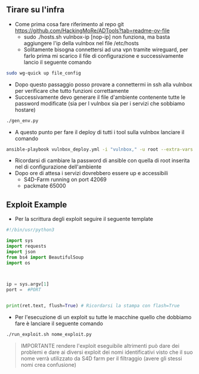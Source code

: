 ## Tirare su l'infra
- Come prima cosa fare riferimento al repo git https://github.com/HackingMoRe/ADTools?tab=readme-ov-file
	- sudo ./hosts.sh vulnbox-ip [nop-ip] non funziona, ma basta aggiungere l'ip della vulnbox nel file /etc/hosts
	- Solitamente bisogna connettersi ad una vpn tramite wireguard, per farlo prima mi scarico il file di configurazione e successivamente lancio il seguente comando
```bash
sudo wg-quick up file_config
```
- Dopo questo passaggio posso provare a connettermi in ssh alla vulnbox per verificare che tutto funzioni correttamente
- Successivamente devo generare il file d'ambiente contenente tutte le password modificate (sia per l vulnbox sia per i servizi che sobbiamo hostare)
```bash
./gen_env.py
```
- A questo punto per fare il deploy di tutti i tool sulla vulnbox lanciare il comando
```bash
ansible-playbook vulnbox_deploy.yml -i "vulnbox," -u root --extra-vars "ansible_user=root ansible_password=<vulnbox password>" --extra-vars "@.env.json"
```
- Ricordarsi di cambiare la password di ansible con quella di root inserita nel di configurazione dell'ambiente
- Dopo ore di attesa i servizi dovrebbero essere up e accessibili
	- S4D-Farm running on port 42069
	- packmate 65000
## Exploit Example
- Per la scrittura degli exploit seguire il seguente template
```python
#!/bin/usr/python3

import sys
import requests
import json
from bs4 import BeautifulSoup
import os

  

ip = sys.argv[1]
port =  #PORT


print(ret.text, flush=True) # Ricordarsi la stampa con flash=True

```
- Per l'esecuzione di un exploit su tutte le macchine quello che dobbiamo fare è lanciare il seguente comando
```bash
./run_exploit.sh nome_exploit.py
```
> IMPORTANTE rendere l'exploit eseguibile altrimenti può dare dei problemi e dare ai diversi exploit dei nomi identificativi visto che il suo nome verrà utilizzato da S4D farm per il filtraggio (avere gli stessi nomi crea confusione)
